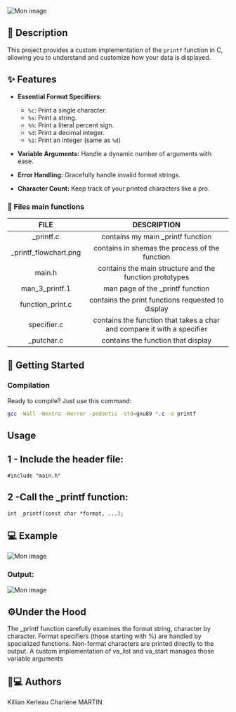 ![Mon image](https://imgur.com/lNtgnEz.png)
                                        
## 📄 Description

This project provides a custom implementation of the `printf` function in C, allowing you to understand and customize how your data is displayed.

## ✨ Features

* **Essential Format Specifiers:**
    * `%c`: Print a single character.
    * `%s`: Print a string.
    * `%%`: Print a literal percent sign.
    * `%d`: Print a decimal integer.
    * `%i`: Print an integer (same as `%d`)
    

* **Variable Arguments:** Handle a dynamic number of arguments with ease.
* **Error Handling:** Gracefully handle invalid format strings.
* **Character Count:** Keep track of your printed characters like a pro.
### 📂 Files main functions
| FILE	|DESCRIPTION|
|:---:|:---:|
|_printf.c	|contains my main _printf function|
|_printf_flowchart.png	|contains in shemas the process of the function|
|main.h	|contains the main structure and the function prototypes|
|man_3_printf.1	|man page of the _printf function
|function_print.c	|contains the print functions requested to display|
|specifier.c	|contains the function that takes a char and compare it with a specifier|
|_putchar.c|contains the function that display|

## 🚀 Getting Started



### Compilation

Ready to compile? Just use this command:

```bash
gcc -Wall -Wextra -Werror -pedantic -std=gnu89 *.c -o printf
```

## Usage

## 1 - Include the header file:

```
#include "main.h"
```

## 2 -Call the _printf function:
```
int _printf(const char *format, ...);
```
## 💻 Example


![Mon image](https://imgur.com/g1bx61j.png)

### Output:

![Mon image](https://imgur.com/nYLd0H1.png)

## ⚙️Under the Hood

The _printf function carefully examines the format string, character by character.
Format specifiers (those starting with %) are handled by specialized functions.
Non-format characters are printed directly to the output.                                                                   A custom implementation of va_list and va_start manages those variable arguments

## 🧑💻 Authors
Killian Kerleau
Charlène MARTIN
